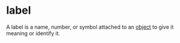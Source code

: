 # label

A label is a name, number, or symbol attached to an [object](mathematics/object) to give it meaning or identify it.
